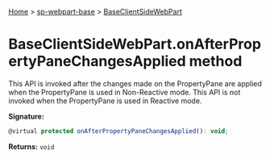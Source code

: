 <!-- docId=sp-webpart-base.baseclientsidewebpart.onafterpropertypanechangesapplied -->

[Home](./index.md) &gt; [sp-webpart-base](./sp-webpart-base.md) &gt; [BaseClientSideWebPart](./sp-webpart-base.baseclientsidewebpart.md)

# BaseClientSideWebPart.onAfterPropertyPaneChangesApplied method

This API is invoked after the changes made on the PropertyPane are applied when the PropertyPane is used in Non-Reactive mode. This API is not invoked when the PropertyPane is used in Reactive mode.

**Signature:**
```javascript
@virtual protected onAfterPropertyPaneChangesApplied(): void;
```
**Returns:** `void`

